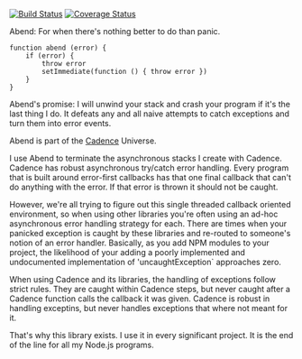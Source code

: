 [![Build Status](https://travis-ci.org/bigeasy/abend.svg?branch=master)](https://travis-ci.org/bigeasy/abend) [![Coverage Status](https://coveralls.io/repos/bigeasy/abend/badge.svg?branch=master&service=github)](https://coveralls.io/github/bigeasy/abend?branch=master)

Abend: For when there's nothing better to do than panic.

```
function abend (error) {
    if (error) {
        throw error
        setImmediate(function () { throw error })
    }
}
```

Abend's promise: I will unwind your stack and crash your program if it's the
last thing I do. It defeats any and all naive attempts to catch exceptions and
turn them into error events.

Abend is part of the [Cadence](https://github.com/bigeasy/cadence) Universe.

I use Abend to terminate the asynchronous stacks I create with Cadence. Cadence
has robust asynchronous try/catch error handling. Every program that is built
around error-first callbacks has that one final callback that can't do anything
with the error. If that error is thrown it should not be caught.

However, we're all trying to figure out this single threaded callback oriented
environment, so when using other libraries you're often using an ad-hoc
asynchronous error handling strategy for each. There are times when your
panicked exception is caught by these libraries and re-routed to someone's
notion of an error handler. Basically, as you add NPM modules to your project,
the likelihood of your adding a poorly implemented and undocumented
implementation of 'uncaughtException` approaches zero.

When using Cadence and its libraries, the handling of exceptions follow strict
rules. They are caught within Cadence steps, but never caught after a Cadence
function calls the callback it was given. Cadence is robust in handling
exceptins, but never handles exceptions that where not meant for it.

That's why this library exists. I use it in every significant project. It is the
end of the line for all my Node.js programs.
